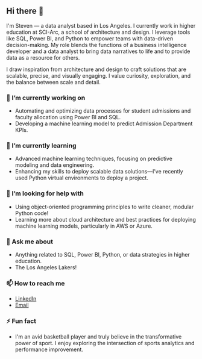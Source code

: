 ## Hi there 👋

I'm Steven — a data analyst based in Los Angeles. I currently work in higher education at SCI-Arc, a school of architecture and design. I leverage tools like SQL, Power BI, and Python to empower teams with data-driven decision-making. My role blends the functions of a business intelligence developer and a data analyst to bring data narratives to life and to provide data as a resource for others.

I draw inspiration from architecture and design to craft solutions that are scalable, precise, and visually engaging. I value curiosity, exploration, and the balance between scale and detail.

### 🔭 I’m currently working on
- Automating and optimizing data processes for student admissions and faculty allocation using Power BI and SQL.
- Developing a machine learning model to predict Admission Department KPIs.

### 🌱 I’m currently learning
- Advanced machine learning techniques, focusing on predictive modeling and data engineering.
- Enhancing my skills to deploy scalable data solutions—I’ve recently used Python virtual environments to deploy a project.

### 🤔 I’m looking for help with
- Using object-oriented programming principles to write cleaner, modular Python code!
- Learning more about cloud architecture and best practices for deploying machine learning models, particularly in AWS or Azure.

### 💬 Ask me about
- Anything related to SQL, Power BI, Python, or data strategies in higher education.
- The Los Angeles Lakers!

### 📫 How to reach me
- [LinkedIn](linkedin.com/steven-orizaga)
- [Email](stevenorizaga@gmail.com)

### ⚡ Fun fact
- I'm an avid basketball player and truly believe in the transformative power of sport. I enjoy exploring the intersection of sports analytics and performance improvement.

<!--
**teeeven/teeeven** is a ✨ _special_ ✨ repository because its `README.md` (this file) appears on your GitHub profile.
-->
